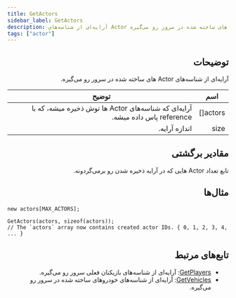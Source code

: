 ```yaml
---
title: GetActors
sidebar_label: GetActors
description: آرایه‌ای از شناسه‌های Actor های ساخته شده در سرور رو می‌گیره.
tags: ["actor"]
---
```


<div dir="rtl" style={{ textAlign: "right" }}>

<VersionWarn version='omp v1.1.0.2612' />

## توضیحات

آرایه‌ای از شناسه‌های Actor های ساخته شده در سرور رو می‌گیره.

| اسم       | توضیح                                                                  |
| --------- | ---------------------------------------------------------------------- |
| actors[]  | آرایه‌ای که شناسه‌های Actor ها توش ذخیره میشه، که با reference پاس داده میشه. |
| size      | اندازه آرایه.                                                           |

## مقادیر برگشتی

تابع تعداد Actor هایی که در آرایه ذخیره شدن رو برمی‌گردونه.

## مثال‌ها

</div>

```pawn
new actors[MAX_ACTORS];

GetActors(actors, sizeof(actors));
// The `actors` array now contains created actor IDs. { 0, 1, 2, 3, 4, ... }
```

<div dir="rtl" style={{ textAlign: "right" }}>

## تابع‌های مرتبط

- [GetPlayers](GetPlayers): آرایه‌ای از شناسه‌های بازیکنان فعلی سرور رو می‌گیره.
- [GetVehicles](GetVehicles): آرایه‌ای از شناسه‌های خودروهای ساخته شده در سرور رو می‌گیره.

</div>